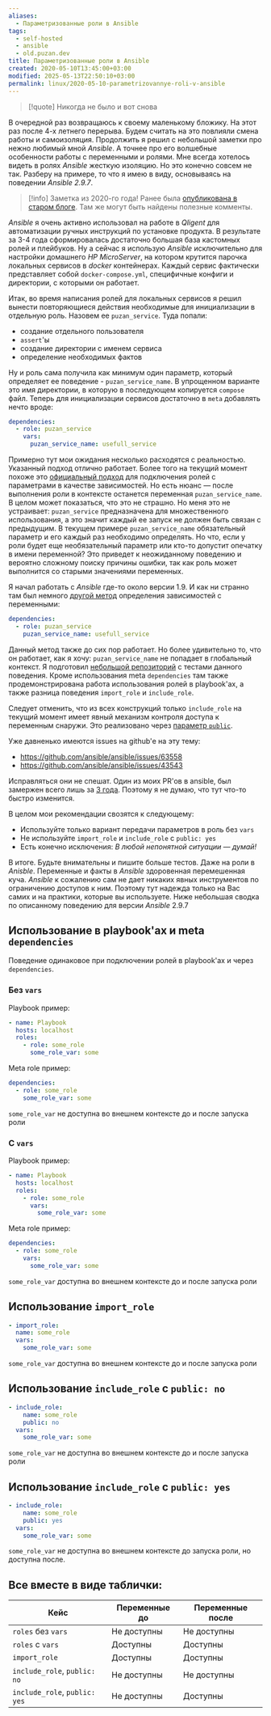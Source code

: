 ```yaml
---
aliases:
  - Параметризованные роли в Ansible
tags:
  - self-hosted
  - ansible
  - old.puzan.dev
title: Параметризованные роли в Ansible
created: 2020-05-10T13:45:00+03:00
modified: 2025-05-13T22:50:10+03:00
permalink: linux/2020-05-10-parametrizovannye-roli-v-ansible
---
```


> [!quote]
> Никогда не было и вот снова

В очередной раз возвращаюсь к своему маленькому бложику. На этот раз после 4-х летнего перерыва. Будем считать на это повлияли смена работы и самоизоляция. Продолжить я решил с небольшой заметки про нежно любимый мной _Ansible_. А точнее про его волшебные особенности работы с переменными и ролями. Мне всегда хотелось видеть в ролях _Ansible_ жесткую изоляцию. Но это конечно совсем не так. Разберу на примере, то что я имею в виду, основываясь на поведении _Ansible 2.9.7_.

> [!info]
> Заметка из 2020-го года! Ранее была [опубликована в старом блоге](https://old.puzan.dev/linux/2020-05-10-parametrizovannye-roli-v-ansible.html). Там же могут быть найдены полезные комменты.

_Ansible_ я очень активно использовал на работе в _Qligent_ для автоматизации ручных инструкций по установке продукта. В результате за 3-4 года сформировалась достаточно большая база кастомных ролей и плейбуков. Ну а сейчас я использую _Ansible_ исключительно для настройки домашнего _HP MicroServer_, на котором крутится парочка локальных сервисов в _docker_ контейнерах. Каждый сервис фактически представляет собой `docker-compose.yml`, специфичные конфиги и директории, с которыми он работает.

Итак, во время написания ролей для локальных сервисов я решил вынести повторяющиеся действия необходимые для инициализации в отдельную роль. Назовем ее `puzan_service`. Туда попали:

- создание отдельного пользователя
- `assert`'ы
- создание директории с именем сервиса
- определение необходимых фактов

Ну и роль сама получила как минимум один параметр, который определяет ее поведение - `puzan_service_name`. В упрощенном варианте это имя директории, в которую в последующем копируется `compose` файл. Теперь для инициализации сервисов достаточно в `meta` добавлять нечто вроде:

```yaml
dependencies:
  - role: puzan_service
    vars:
      puzan_service_name: usefull_service
```

Примерно тут мои ожидания несколько расходятся с реальностью. Указанный подход отлично работает. Более того на текущий момент похоже это [официальный подход](https://docs.ansible.com/ansible/latest/user_guide/playbooks_reuse_roles.html#role-dependencies) для подключения ролей с параметрами в качестве зависимостей. Но есть нюанс — после выполнения роли в контексте останется переменная `puzan_service_name`. В целом может показаться, что это не страшно. Но меня это не устраивает: `puzan_service` предназначена для множественного использования, а это значит каждый ее запуск не должен быть связан с предыдущим. В текущем примере `puzan_service_name` обязательный параметр и его каждый раз необходимо определять. Но что, если у роли будет еще необязательный параметр или кто-то допустит опечатку в имени переменной? Это приведет к неожиданному поведению и вероятно сложному поиску причины ошибки, так как роль может выполнится со старыми значениями переменных.

Я начал работать с _Ansible_ где-то около версии 1.9. И как ни странно там был немного [другой метод](https://docs.ansible.com/ansible/2.3/playbooks_roles.html#role-dependencies) определения зависимостей с переменными:

```yaml
dependencies:
  - role: puzan_service
    puzan_service_name: usefull_service
```

Данный метод также до сих пор работает. Но более удивительно то, что он работает, как я хочу: `puzan_service_name` не попадает в глобальный контекст. Я подготовил [небольшой репозиторий](https://github.com/puzan/ansible_role_vars_tests) с тестами данного поведения. Кроме использования meta `dependencies` там также продемонстрирована работа использования ролей в playbook'ах, а также разница поведения `import_role` и `include_role`.

Следует отменить, что из всех конструкций только `include_role` на текущий момент имеет явный механизм контроля доступа к переменным снаружи. Это реализовано через [параметр `public`](https://docs.ansible.com/ansible/latest/modules/include_role_module.html).

Уже давненько имеются issues на github'е на эту тему:

- <https://github.com/ansible/ansible/issues/63558>
- <https://github.com/ansible/ansible/issues/43543>

Исправляться они не спешат. Один из моих PR'ов в ansible, был замержен всего лишь за [3 года](https://github.com/ansible/ansible/pull/19073). Поэтому я не думаю, что тут что-то быстро изменится.

В целом мои рекомендации свозятся к следующему:

- Используйте только вариант передачи параметров в роль без `vars`
- Не используйте `import_role` и `include_role` с `public: yes`
- Есть конечно исключения: _В любой непонятной ситуации — думай!_

В итоге. Будьте внимательны и пишите больше тестов. Даже на роли в _Anisble_. Переменные и факты в _Ansible_ здоровенная перемешенная куча. _Ansible_ к сожалению сам не дает никаких явных инструментов по ограничению доступов к ним. Поэтому тут надежда только на Вас самих и на практики, которые вы используете. Ниже небольшая сводка по описанному поведению для версии _Ansible_ 2.9.7

## Использование в playbook'ах и meta `dependencies`

Поведение одинаковое при подключении ролей в playbook'ах и через `dependencies`.

### Без `vars`

Playbook пример:

```yaml
- name: Playbook
  hosts: localhost
  roles:
	- role: some_role
	  some_role_var: some
```

Meta role пример:

```yaml
dependencies:
  - role: some_role
	some_role_var: some
```

`some_role_var` не доступна во внешнем контексте до и после запуска роли

### C `vars`

Playbook пример:

```yaml
- name: Playbook
  hosts: localhost
  roles:
	- role: some_role
	  vars:
		some_role_var: some
```

Meta role пример:

```yaml
dependencies:
  - role: some_role
	vars:
	  some_role_var: some
```

`some_role_var` доступна во внешнем контексте до и после запуска роли

## Использование `import_role`

```yaml
- import_role:
  name: some_role
  vars:
	some_role_var: some
```

`some_role_var` доступна во внешнем контексте до и после запуска роли

## Использование `include_role` с `public: no`

```yaml
- include_role:
	name: some_role
	public: no
  vars:
	some_role_var: some
```

`some_role_var` не доступна во внешнем контексте до и после запуска роли

## Использование `include_role` с `public: yes`

```yaml
- include_role:
	name: some_role
	public: yes
  vars:
	some_role_var: some
```

`some_role_var` не доступна во внешнем контексте до запуска роли, но доступна после.

## Все вместе в виде таблички:

| Кейс                          | Переменные до | Переменные после |
|-------------------------------|---------------|------------------|
| `roles` без `vars`            | Не доступны   | Не доступны      |
| `roles` с `vars`              | Доступны      | Доступны         |
| `import_role`                 | Доступны      | Доступны         |
| `include_role`, `public: no`  | Не доступны   | Не доступны      |
| `include_role`, `public: yes` | Не доступны   | Доступны         |
